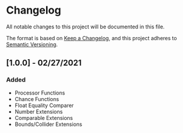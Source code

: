 # Changelog

All notable changes to this project will be documented in this file.

The format is based on [Keep a Changelog](https://keepachangelog.com/en/1.0.0/),
and this project adheres to [Semantic Versioning](https://semver.org/spec/v2.0.0.html).

## [1.0.0] - 02/27/2021

### Added

- Processor Functions
- Chance Functions
- Float Equality Comparer
- Number Extensions
- Comparable Extensions
- Bounds/Collider Extensions
